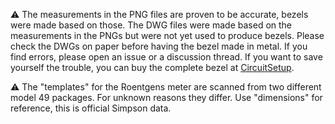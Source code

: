 &#9888; The measurements in the PNG files are proven to be accurate, bezels were made based on those. The DWG files were made based on the measurements in the PNGs but were not yet used to produce bezels. Please check the DWGs on paper before having the bezel made in metal. If you find errors, please open an issue or a discussion thread. If you want to save yourself the trouble, you can buy the complete bezel at [CircuitSetup](https://circuitsetup.us/product/delorean-time-machine-dash-plutonium-gauge-bezel/).

&#9888; The "templates" for the Roentgens meter are scanned from two different model 49 packages. For unknown reasons they differ. Use "dimensions" for reference, this is official Simpson data.
